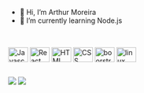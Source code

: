 - 👋 Hi, I’m Arthur Moreira
- 🌱 I’m currently learning Node.js

##

<div style="display: inline_block"><br>
  <img align="center" alt="Javascript" height="30" width="40" src="https://cdn.jsdelivr.net/gh/devicons/devicon/icons/javascript/javascript-original.svg">
  <img align="center" alt="React" height="30" width="40" src="https://cdn.jsdelivr.net/gh/devicons/devicon/icons/react/react-original.svg">
  <img align="center" alt="HTML" height="30" width="40" src="https://cdn.jsdelivr.net/gh/devicons/devicon/icons/html5/html5-original.svg">
  <img align="center" alt="CSS" height="30" width="40" src="https://cdn.jsdelivr.net/gh/devicons/devicon/icons/css3/css3-original.svg" >
  <img align="center" alt="boorstrap" height="30" width="40" src="https://cdn.jsdelivr.net/gh/devicons/devicon/icons/bootstrap/bootstrap-original.svg" >
   <img align="center" alt="linux" height="30" width="40" src="https://cdn.jsdelivr.net/gh/devicons/devicon/icons/linux/linux-original.svg" >
</div>

##

<div>
  <a href = "mailto:arthurmcs96@gmail.com"><img src="https://img.shields.io/badge/-Gmail-%23333?style=for-the-badge&logo=gmail&logoColor=white" target="_blank"></a>
  <a href=https://www.linkedin.com/in/arthurmoreiracs/" target="_blank"><img src="https://img.shields.io/badge/-LinkedIn-%230077B5?style=for-the-badge&logo=linkedin&logoColor=white" target="_blank"></a> 
<div>

##
